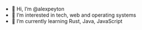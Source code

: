 - 👋 Hi, I’m @alexpeyton
- 👀 I’m interested in tech, web and operating systems
- 🌱 I’m currently learning Rust, Java, JavaScript


<!---
kalimophom/kalimophom is a ✨ special ✨ repository because its `README.md` (this file) appears on your GitHub profile.
You can click the Preview link to take a look at your changes.
--->
